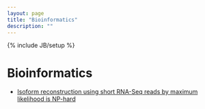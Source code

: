 ```yaml
---
layout: page
title: "Bioinformatics"
description: ""
---
```

{% include JB/setup %}

# Bioinformatics

* [Isoform reconstruction using short RNA-Seq reads by maximum likelihood
  is NP-hard](http://arxiv.org/abs/1305.0916)

<!--
* [*De novo* transcript reconstruction and abundance estimation in eukaryotic RNA-Seq data analysis](https://github.com/tianyang-li/de-novo-rna-seq-quant-1)

* [Statistical etimation a transcript's length from RNA-Seq data](https://github.com/tianyang-li/rna-seq-len-est-0)

* [Assembly Assisted RNA-Seq Alignment](https://github.com/tianyang-li/aarsa)

* [本科论文](https://github.com/tianyang-li/thuthesis/tree/my-stuff)
-->

